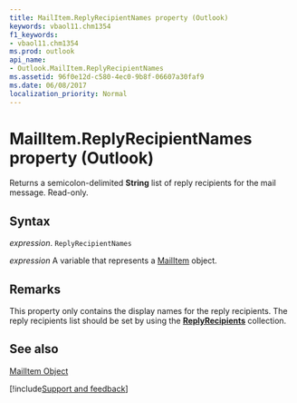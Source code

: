 ```yaml
---
title: MailItem.ReplyRecipientNames property (Outlook)
keywords: vbaol11.chm1354
f1_keywords:
- vbaol11.chm1354
ms.prod: outlook
api_name:
- Outlook.MailItem.ReplyRecipientNames
ms.assetid: 96f0e12d-c580-4ec0-9b8f-06607a30faf9
ms.date: 06/08/2017
localization_priority: Normal
---
```



# MailItem.ReplyRecipientNames property (Outlook)

Returns a semicolon-delimited  **String** list of reply recipients for the mail message. Read-only.


## Syntax

_expression_. `ReplyRecipientNames`

_expression_ A variable that represents a [MailItem](Outlook.MailItem.md) object.


## Remarks

This property only contains the display names for the reply recipients. The reply recipients list should be set by using the  **[ReplyRecipients](Outlook.MailItem.ReplyRecipients.md)** collection.


## See also


[MailItem Object](Outlook.MailItem.md)

[!include[Support and feedback](~/includes/feedback-boilerplate.md)]